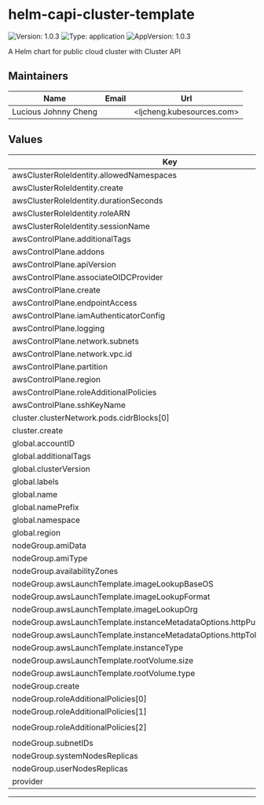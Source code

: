 # helm-capi-cluster-template

![Version: 1.0.3](https://img.shields.io/badge/Version-1.0.3-informational?style=flat-square) ![Type: application](https://img.shields.io/badge/Type-application-informational?style=flat-square) ![AppVersion: 1.0.3](https://img.shields.io/badge/AppVersion-1.0.3-informational?style=flat-square)

A Helm chart for public cloud cluster with Cluster API

## Maintainers

| Name                 | Email | Url                       |
| -------------------- | ----- | ------------------------- |
| Lucious Johnny Cheng |       | <ljcheng.kubesources.com> |

## Values

| Key                                                                         | Type   | Default                                                           | Description |
| --------------------------------------------------------------------------- | ------ | ----------------------------------------------------------------- | ----------- |
| awsClusterRoleIdentity.allowedNamespaces                                    | list   | `[]`                                                              |             |
| awsClusterRoleIdentity.create                                               | bool   | `false`                                                           |             |
| awsClusterRoleIdentity.durationSeconds                                      | int    | `900`                                                             |             |
| awsClusterRoleIdentity.roleARN                                              | string | `""`                                                              |             |
| awsClusterRoleIdentity.sessionName                                          | string | `""`                                                              |             |
| awsControlPlane.additionalTags                                              | object | `{}`                                                              |             |
| awsControlPlane.addons                                                      | list   | `[]`                                                              |             |
| awsControlPlane.apiVersion                                                  | string | `""`                                                              |             |
| awsControlPlane.associateOIDCProvider                                       | bool   | `false`                                                           |             |
| awsControlPlane.create                                                      | bool   | `false`                                                           |             |
| awsControlPlane.endpointAccess                                              | object | `{}`                                                              |             |
| awsControlPlane.iamAuthenticatorConfig                                      | object | `{}`                                                              |             |
| awsControlPlane.logging                                                     | object | `{}`                                                              |             |
| awsControlPlane.network.subnets                                             | list   | `[]`                                                              |             |
| awsControlPlane.network.vpc.id                                              | string | `""`                                                              |             |
| awsControlPlane.partition                                                   | string | `""`                                                              |             |
| awsControlPlane.region                                                      | string | `""`                                                              |             |
| awsControlPlane.roleAdditionalPolicies                                      | list   | `[]`                                                              |             |
| awsControlPlane.sshKeyName                                                  | string | `""`                                                              |             |
| cluster.clusterNetwork.pods.cidrBlocks[0]                                   | string | `"192.168.0.0/16"`                                                |             |
| cluster.create                                                              | bool   | `false`                                                           |             |
| global.accountID                                                            | string | `""`                                                              |             |
| global.additionalTags                                                       | object | `{}`                                                              |             |
| global.clusterVersion                                                       | string | `"v1.31.0"`                                                       |             |
| global.labels                                                               | object | `{}`                                                              |             |
| global.name                                                                 | string | `""`                                                              |             |
| global.namePrefix                                                           | string | `"capi-"`                                                         |             |
| global.namespace                                                            | string | `"whatever"`                                                      |             |
| global.region                                                               | string | `""`                                                              |             |
| nodeGroup.amiData                                                           | string | `""`                                                              |             |
| nodeGroup.amiType                                                           | string | `""`                                                              |             |
| nodeGroup.availabilityZones                                                 | list   | `[]`                                                              |             |
| nodeGroup.awsLaunchTemplate.imageLookupBaseOS                               | string | `"amzn_2"`                                                        |             |
| nodeGroup.awsLaunchTemplate.imageLookupFormat                               | string | `""`                                                              |             |
| nodeGroup.awsLaunchTemplate.imageLookupOrg                                  | string | `""`                                                              |             |
| nodeGroup.awsLaunchTemplate.instanceMetadataOptions.httpPutResponseHopLimit | int    | `2`                                                               |             |
| nodeGroup.awsLaunchTemplate.instanceMetadataOptions.httpTokens              | string | `"required"`                                                      |             |
| nodeGroup.awsLaunchTemplate.instanceType                                    | string | `"m5.xlarge"`                                                     |             |
| nodeGroup.awsLaunchTemplate.rootVolume.size                                 | int    | `250`                                                             |             |
| nodeGroup.awsLaunchTemplate.rootVolume.type                                 | string | `"gp3"`                                                           |             |
| nodeGroup.create                                                            | bool   | `false`                                                           |             |
| nodeGroup.roleAdditionalPolicies[0]                                         | string | `"arn:aws:iam::aws:policy/AmazonEKSVPCResourceController"`        |             |
| nodeGroup.roleAdditionalPolicies[1]                                         | string | `"arn:aws:iam::aws:policy/AmazonSSMManagedInstanceCore"`          |             |
| nodeGroup.roleAdditionalPolicies[2]                                         | string | `"arn:aws:iam::aws:policy/service-role/AmazonEBSCSIDriverPolicy"` |             |
| nodeGroup.subnetIDs                                                         | list   | `[]`                                                              |             |
| nodeGroup.systemNodesReplicas                                               | int    | `1`                                                               |             |
| nodeGroup.userNodesReplicas                                                 | int    | `1`                                                               |             |
| provider                                                                    | string | `"aws"`                                                           |             |

---
